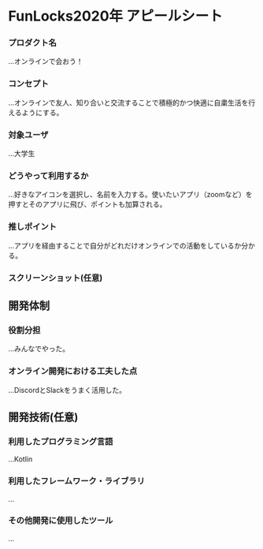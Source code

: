 # FunLocks2020年 アピールシート

### プロダクト名
...オンラインで会おう！

### コンセプト
...オンラインで友人、知り合いと交流することで積極的かつ快適に自粛生活を行えるようにする。

### 対象ユーザ
...大学生

### どうやって利用するか
...好きなアイコンを選択し、名前を入力する。使いたいアプリ（zoomなど）を押すとそのアプリに飛び、ポイントも加算される。

### 推しポイント
...アプリを経由することで自分がどれだけオンラインでの活動をしているか分かる。

### スクリーンショット(任意)

## 開発体制
### 役割分担
...みんなでやった。

### オンライン開発における工夫した点
...DiscordとSlackをうまく活用した。

## 開発技術(任意)
### 利用したプログラミング言語
...Kotlin

### 利用したフレームワーク・ライブラリ
...

### その他開発に使用したツール
...